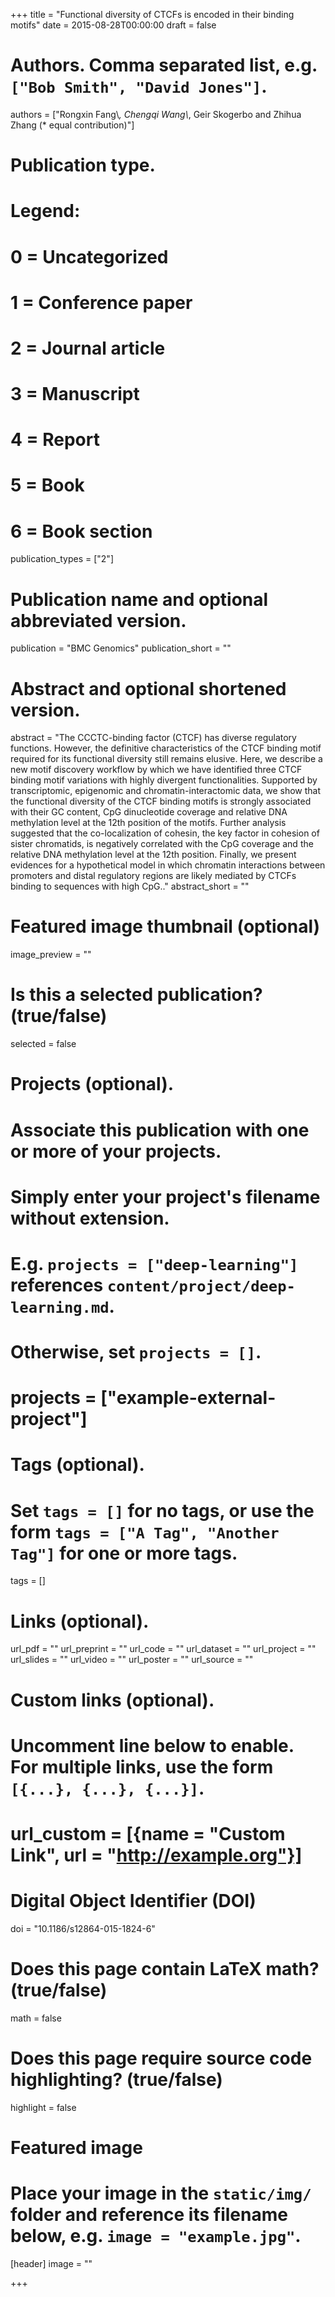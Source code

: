 +++
title = "Functional diversity of CTCFs is encoded in their binding motifs"
date = 2015-08-28T00:00:00
draft = false

# Authors. Comma separated list, e.g. `["Bob Smith", "David Jones"]`.
authors = ["Rongxin Fang\\*, Chengqi Wang\\*, Geir Skogerbo and Zhihua Zhang (* equal contribution)"]

# Publication type.
# Legend:
# 0 = Uncategorized
# 1 = Conference paper
# 2 = Journal article
# 3 = Manuscript
# 4 = Report
# 5 = Book
# 6 = Book section
publication_types = ["2"]

# Publication name and optional abbreviated version.
publication = "BMC Genomics"
publication_short = ""

# Abstract and optional shortened version.
abstract = "The CCCTC-binding factor (CTCF) has diverse regulatory functions. However, the definitive characteristics of the CTCF binding motif required for its functional diversity still remains elusive. Here, we describe a new motif discovery workflow by which we have identified three CTCF binding motif variations with highly divergent functionalities. Supported by transcriptomic, epigenomic and chromatin-interactomic data, we show that the functional diversity of the CTCF binding motifs is strongly associated with their GC content, CpG dinucleotide coverage and relative DNA methylation level at the 12th position of the motifs. Further analysis suggested that the co-localization of cohesin, the key factor in cohesion of sister chromatids, is negatively correlated with the CpG coverage and the relative DNA methylation level at the 12th position. Finally, we present evidences for a hypothetical model in which chromatin interactions between promoters and distal regulatory regions are likely mediated by CTCFs binding to sequences with high CpG.."
abstract_short = ""

# Featured image thumbnail (optional)
image_preview = ""

# Is this a selected publication? (true/false)
selected = false

# Projects (optional).
#   Associate this publication with one or more of your projects.
#   Simply enter your project's filename without extension.
#   E.g. `projects = ["deep-learning"]` references `content/project/deep-learning.md`.
#   Otherwise, set `projects = []`.
# projects = ["example-external-project"]

# Tags (optional).
#   Set `tags = []` for no tags, or use the form `tags = ["A Tag", "Another Tag"]` for one or more tags.
tags = []

# Links (optional).
url_pdf = ""
url_preprint = ""
url_code = ""
url_dataset = ""
url_project = ""
url_slides = ""
url_video = ""
url_poster = ""
url_source = ""

# Custom links (optional).
#   Uncomment line below to enable. For multiple links, use the form `[{...}, {...}, {...}]`.
# url_custom = [{name = "Custom Link", url = "http://example.org"}]

# Digital Object Identifier (DOI)
doi = "10.1186/s12864-015-1824-6"

# Does this page contain LaTeX math? (true/false)
math = false

# Does this page require source code highlighting? (true/false)
highlight = false

# Featured image
# Place your image in the `static/img/` folder and reference its filename below, e.g. `image = "example.jpg"`.
[header]
image = ""

+++

